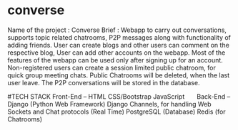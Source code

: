 # converse
Name of the project : Converse
Brief : Webapp to carry out conversations, supports topic related chatrooms, P2P messages along with functionality of adding friends. User can create blogs and other users can comment on the respective blog, User can add other accounts on the webapp.
Most of the features of the webapp can be used only after signing up for an account.
Non-registered users can create a session limited public chatroom, for quick group meeting chats.
Public Chatrooms will be deleted, when the last user leave.
The P2P conversations will be stored in the database.


#TECH STACK
Front-End –
HTML
CSS/Bootstrap
JavaScript
      
Back-End – 
Django (Python Web Framework) 
Django Channels, for handling Web Sockets and Chat protocols (Real Time)
PostgreSQL (Database)
Redis (for Chatrooms)
